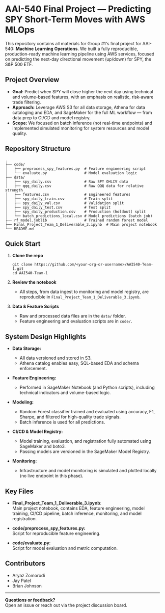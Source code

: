 # AAI-540 Final Project — Predicting SPY Short-Term Moves with AWS MLOps

This repository contains all materials for Group #1's final project for AAI-540: **Machine Learning Operations**. We built a fully reproducible, production-ready machine learning pipeline using AWS services, focused on predicting the next-day directional movement (up/down) for SPY, the S&P 500 ETF.

## Project Overview

- **Goal:** Predict when SPY will close higher the next day using technical and volume-based features, with an emphasis on realistic, risk-aware trade filtering.
- **Approach:** Leverage AWS S3 for all data storage, Athena for data cataloging and EDA, and SageMaker for the full ML workflow — from data prep to CI/CD and model registry.
- **Scope:** We focused on batch inference (not real-time endpoints) and implemented simulated monitoring for system resources and model quality.

## Repository Structure

```
.
├── code/
│   ├── preprocess_spy_features.py  # Feature engineering script
│   └── evaluate.py                 # Model evaluation logic
├── data/
│   ├── spy_daily.csv               # Raw SPY OHLCV data
│   ├── qqq_daily.csv               # Raw QQQ data for relative strength
│   ├── features.csv                # Engineered features
│   ├── spy_daily_train.csv         # Train split
│   ├── spy_daily_val.csv           # Validation split
│   ├── spy_daily_test.csv          # Test split
│   ├── spy_daily_production.csv    # Production (holdout) split
│   └── batch_predictions_local.csv # Model predictions (batch job)
├── rf_model.joblib                 # Trained random forest model
├── Final_Project_Team_1_Deliverable_3.ipynb  # Main project notebook
└── README.md
```

## Quick Start

1. **Clone the repo**  
   ```
   git clone https://github.com/<your-org-or-username>/AAI540-Team-1.git
   cd AAI540-Team-1
   ```

2. **Review the notebook**  
   - All steps, from data ingest to monitoring and model registry, are reproducible in `Final_Project_Team_1_Deliverable_3.ipynb`.

3. **Data & Feature Scripts**  
   - Raw and processed data files are in the `data/` folder.
   - Feature engineering and evaluation scripts are in `code/`.

## System Design Highlights

- **Data Storage:**  
  - All data versioned and stored in S3.  
  - Athena catalog enables easy, SQL-based EDA and schema enforcement.

- **Feature Engineering:**  
  - Performed in SageMaker Notebook (and Python scripts), including technical indicators and volume-based logic.

- **Modeling:**  
  - Random Forest classifier trained and evaluated using accuracy, F1, Sharpe, and filtered for high-quality trade signals.
  - Batch inference is used for all predictions.

- **CI/CD & Model Registry:**  
  - Model training, evaluation, and registration fully automated using SageMaker and boto3.
  - Passing models are versioned in the SageMaker Model Registry.

- **Monitoring:**  
  - Infrastructure and model monitoring is simulated and plotted locally (no live endpoint in this phase).

## Key Files

- **Final_Project_Team_1_Deliverable_3.ipynb:**  
  Main project notebook, contains EDA, feature engineering, model training, CI/CD pipeline, batch inference, monitoring, and model registration.

- **code/preprocess_spy_features.py:**  
  Script for reproducible feature engineering.

- **code/evaluate.py:**  
  Script for model evaluation and metric computation.

## Contributors

- Aryaz Zomorodi
- Jay Patel
- Brian Johnson

---

**Questions or feedback?**  
Open an issue or reach out via the project discussion board.
